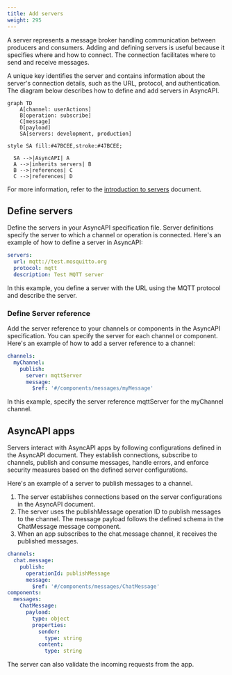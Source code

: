 ```yaml
---
title: Add servers
weight: 295
---
```


A server represents a message broker handling communication between producers and consumers. Adding and defining servers is useful because it specifies where and how to connect. The connection facilitates where to send and receive messages.

A unique key identifies the server and contains information about the server's connection details, such as the URL, protocol, and authentication. The diagram below describes how to define and add servers in AsyncAPI.

```mermaid
graph TD
    A[channel: userActions]
    B[operation: subscribe]
    C[message]
    D[payload]
    SA[servers: development, production]

style SA fill:#47BCEE,stroke:#47BCEE;

  SA -->|AsyncAPI| A
  A -->|inherits servers| B
  B -->|references| C
  C -->|references| D
```

For more information, refer to the [introduction to servers](/docs/server.md) document.

## Define servers

Define the servers in your AsyncAPI specification file. Server definitions specify the server to which a channel or operation is connected. Here's an example of how to define a server in AsyncAPI:

```yaml
servers:
  url: mqtt://test.mosquitto.org
  protocol: mqtt
  description: Test MQTT server
```

In this example, you define a server with the URL using the MQTT protocol and describe the server.

### Define Server reference

Add the server reference to your channels or components in the AsyncAPI specification. You can specify the server for each channel or component. Here's an example of how to add a server reference to a channel:

```yaml
channels:
  myChannel:
    publish:
      server: mqttServer
      message:
        $ref: '#/components/messages/myMessage'
```

In this example, specify the server reference mqttServer for the myChannel channel.

## AsyncAPI apps

Servers interact with AsyncAPI apps by following configurations defined in the AsyncAPI document. They establish connections, subscribe to channels, publish and consume messages, handle errors, and enforce security measures based on the defined server configurations.

Here's an example of a server to publish messages to a channel.

1. The server establishes connections based on the server configurations in the AsyncAPI document.
1. The server uses the publishMessage operation ID to publish messages to the channel. The message payload follows the defined schema in the ChatMessage message component.
1. When an app subscribes to the chat.message channel, it receives the published messages.

```yaml
channels:
  chat.message:
    publish:
      operationId: publishMessage
      message:
        $ref: '#/components/messages/ChatMessage'
components:
  messages:
    ChatMessage:
      payload:
        type: object
        properties:
          sender:
            type: string
          content:
            type: string
```

The server can also validate the incoming requests from the app.
